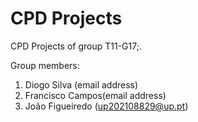 # CPD Projects

CPD Projects of group T11-G17;.

Group members:

1. Diogo Silva (email address)
2. Francisco Campos(email address)
3. João Figueiredo (up202108829@up.pt)


